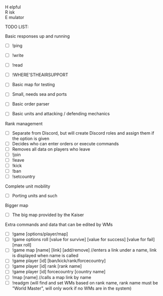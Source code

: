 H elpful<br/>
R isk<br/>
E mulator

TODO LIST:

Basic responses up and running
- [ ] !ping
- [ ] !write
- [ ] !read
- [ ] !WHERE'STHEAIRSUPPORT

- [ ] Basic map for testing
- [ ] Small, needs sea and ports

- [ ] Basic order parser

- [ ] Basic units and attacking / defending mechanics

Rank management
- [ ] Separate from Discord, but will create Discord roles and assign them if the option is given
- [ ] Decides who can enter orders or execute commands
- [ ] Removes all data on players who leave
- [ ] !join
- [ ] !leave
- [ ] !kick
- [ ] !ban
- [ ] !setcountry

Complete unit mobility
- [ ] Porting units and such

Bigger map
- [ ] The big map provided by the Kaiser

Extra commands and data that can be edited by WMs
- [ ] !game [options/player/map]
- [ ] !game options roll [value for survive] [value for success] [value for fail] [max roll]
- [ ] !game map [name] [link] [add/remove]  //enters a link under a name, link is displayed when name is called
- [ ] !game player [id] [ban/kick/rank/forcecountry]
- [ ] !game player [id] rank [rank name]
- [ ] !game player [id] forcecountry [country name]
- [ ] !map [name]  //calls a map link by name
- [ ] !readgm (will find and set WMs based on rank name, rank name must be "World Master", will only work if no WMs are in the system)
